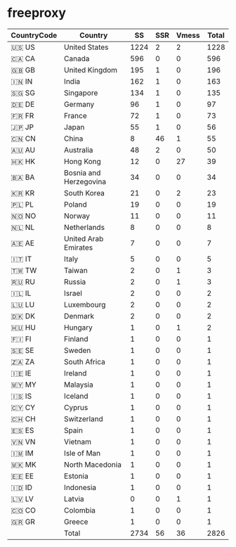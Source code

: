 # freeproxy

|CountryCode|Country|SS|SSR|Vmess|Total|
|  ----  | ----  |  ----  | ----  |  ----  | ----  |
|🇺🇸 US|United States|1224|2|2|1228|
|🇨🇦 CA|Canada|596|0|0|596|
|🇬🇧 GB|United Kingdom|195|1|0|196|
|🇮🇳 IN|India|162|1|0|163|
|🇸🇬 SG|Singapore|134|1|0|135|
|🇩🇪 DE|Germany|96|1|0|97|
|🇫🇷 FR|France|72|1|0|73|
|🇯🇵 JP|Japan|55|1|0|56|
|🇨🇳 CN|China|8|46|1|55|
|🇦🇺 AU|Australia|48|2|0|50|
|🇭🇰 HK|Hong Kong|12|0|27|39|
|🇧🇦 BA|Bosnia and Herzegovina|34|0|0|34|
|🇰🇷 KR|South Korea|21|0|2|23|
|🇵🇱 PL|Poland|19|0|0|19|
|🇳🇴 NO|Norway|11|0|0|11|
|🇳🇱 NL|Netherlands|8|0|0|8|
|🇦🇪 AE|United Arab Emirates|7|0|0|7|
|🇮🇹 IT|Italy|5|0|0|5|
|🇹🇼 TW|Taiwan|2|0|1|3|
|🇷🇺 RU|Russia|2|0|1|3|
|🇮🇱 IL|Israel|2|0|0|2|
|🇱🇺 LU|Luxembourg|2|0|0|2|
|🇩🇰 DK|Denmark|2|0|0|2|
|🇭🇺 HU|Hungary|1|0|1|2|
|🇫🇮 FI|Finland|1|0|0|1|
|🇸🇪 SE|Sweden|1|0|0|1|
|🇿🇦 ZA|South Africa|1|0|0|1|
|🇮🇪 IE|Ireland|1|0|0|1|
|🇲🇾 MY|Malaysia|1|0|0|1|
|🇮🇸 IS|Iceland|1|0|0|1|
|🇨🇾 CY|Cyprus|1|0|0|1|
|🇨🇭 CH|Switzerland|1|0|0|1|
|🇪🇸 ES|Spain|1|0|0|1|
|🇻🇳 VN|Vietnam|1|0|0|1|
|🇮🇲 IM|Isle of Man|1|0|0|1|
|🇲🇰 MK|North Macedonia|1|0|0|1|
|🇪🇪 EE|Estonia|1|0|0|1|
|🇮🇩 ID|Indonesia|1|0|0|1|
|🇱🇻 LV|Latvia|0|0|1|1|
|🇨🇴 CO|Colombia|1|0|0|1|
|🇬🇷 GR|Greece|1|0|0|1|
||Total|2734|56|36|2826|
